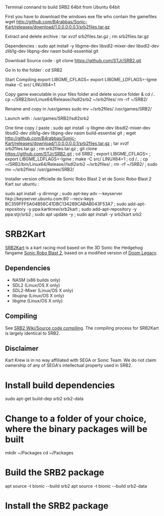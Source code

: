 Terminal connand to build SRB2 64bit from Ubuntu 64bit

First you have to download the windows exe file who contain the gamefiles
wget http://github.com/B4rabbas/Sonic-Kart/releases/download/1.0.0.0.0.0.1/srb2files.tar.gz

Extract and delete archive :
tar xvzf srb2files.tar.gz ; rm srb2files.tar.gz


Dependencies :
sudo apt install -y libgme-dev libsdl2-mixer-dev libsdl2-dev zlib1g-dev libpng-dev nasm build-essential git


Download Source code :
git clone https://github.com/STJr/SRB2.git

Go in to the folder :
cd SRB2

Start Compiling
export LIBGME_CFLAGS=
export LIBGME_LDFLAGS=-lgme
make -C src/ LINUX64=1

Copy game executable in your files folder and delete source folder & 
cd /..
cp ~/SRB2/bin/Linux64/Release//lsdl2srb2 ~/srb2files/
rm -rf ~/SRB2/

Rename and copy in /usr/games
sudo mv ~/srb2files/ /usr/games/SRB2/

Launch with :
/usr/games/SRB2/lsdl2srb2


One time copy / paste :
sudo apt install -y libgme-dev libsdl2-mixer-dev libsdl2-dev zlib1g-dev libpng-dev nasm build-essential git ; wget http://github.com/B4rabbas/Sonic-Kart/releases/download/1.0.0.0.0.0.1/srb2files.tar.gz ; tar xvzf srb2files.tar.gz ; rm srb2files.tar.gz ; git clone https://github.com/STJr/SRB2.git ; cd SRB2 ; export LIBGME_CFLAGS= ; export LIBGME_LDFLAGS=-lgme ; make -C src/ LINUX64=1 ; cd /.. ; cp ~/SRB2/bin/Linux64/Release//lsdl2srb2 ~/srb2files/ ; rm -rf ~/SRB2/ ; sudo mv ~/srb2files/ /usr/games/SRB2/












Installer version officielle de Sonic Robo Blast 2 et de Sonic Robo Blast 2 Kart sur ubuntu :

sudo apt install -y dirmngr ; sudo apt-key adv --keyserver hkp://keyserver.ubuntu.com:80 --recv-keys BC359FFF5A04B56C41DBC134289CABAB043F53A7 ; sudo add-apt-repository -y ppa:kartkrew/srb2kart ; sudo add-apt-repository -y ppa:stjr/srb2 ; sudo apt update -y ; sudo apt install -y srb2kart srb2

# SRB2Kart

[SRB2Kart](https://srb2.org/mods/) is a kart racing mod based on the 3D Sonic the Hedgehog fangame [Sonic Robo Blast 2](https://srb2.org/), based on a modified version of [Doom Legacy](http://doomlegacy.sourceforge.net/).

## Dependencies
- NASM (x86 builds only)
- SDL2 (Linux/OS X only)
- SDL2-Mixer (Linux/OS X only)
- libupnp (Linux/OS X only)
- libgme (Linux/OS X only)

## Compiling

See [SRB2 Wiki/Source code compiling](http://wiki.srb2.org/wiki/Source_code_compiling). The compiling process for SRB2Kart is largely identical to SRB2.

## Disclaimer
Kart Krew is in no way affiliated with SEGA or Sonic Team. We do not claim ownership of any of SEGA's intellectual property used in SRB2.



# Install build dependencies

sudo apt-get build-dep srb2 srb2-data

# Change to a folder of your choice, where the binary packages will be built

mkdir ~/Packages
cd ~/Packages

# Build the SRB2 package

apt source -t bionic --build srb2
apt source -t bionic --build srb2-data

# Install the SRB2 package
